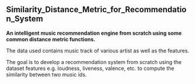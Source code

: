 ## Similarity_Distance_Metric_for_Recommendation_System

**An intelligent music recommendation engine from scratch using some common distance metric functions.**

The data used contains music track of various artist as well as the features. 

The goal is to develop a recommendation system from scratch using the dataset features
e.g. loudness, liveness, valence, etc. to compute the similarity between two music ids.
